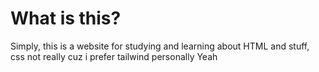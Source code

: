 # What is this?
Simply, this is a website for studying and learning about HTML and stuff, css not really cuz i prefer tailwind personally
Yeah

